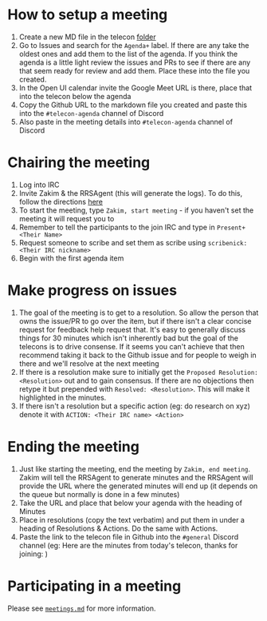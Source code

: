 # How to setup a meeting

1. Create a new MD file in the telecon [folder](https://github.com/openui/open-ui/tree/main/meetings/telecon)
2. Go to Issues and search for the `Agenda+` label. If there are any take the oldest ones and add them to the
list of the agenda. If you think the agenda is a little light review the issues and PRs to see if there are
any that seem ready for review and add them. Place these into the file you created.
3. In the Open UI calendar invite the Google Meet URL is there, place that into the telecon below the agenda
4. Copy the Github URL to the markdown file you created and paste this into the `#telecon-agenda` channel of Discord
5. Also paste in the meeting details into `#telecon-agenda` channel of Discord

# Chairing the meeting

1. Log into IRC
2. Invite Zakim & the RRSAgent (this will generate the logs). To do this, follow the directions [here](https://www.w3.org/2001/12/zakim-irc-bot)
3. To start the meeting, type `Zakim, start meeting` - if you haven't set the meeting it will request you to
4. Remember to tell the participants to the join IRC and type in `Present+ <Their Name>`
5. Request someone to scribe and set them as scribe using `scribenick: <Their IRC nickname>`
6. Begin with the first agenda item

# Make progress on issues

1. The goal of the meeting is to get to a resolution. So allow the person that owns the issue/PR to go over the item, but
if there isn't a clear concise request for feedback help request that. It's easy to generally discuss things for 30 minutes which
isn't inherently bad but the goal of the telecons is to drive consense. If it seems you can't achieve that then recommend taking
it back to the Github issue and for people to weigh in there and we'll resolve at the next meeting
2. If there is a resolution make sure to initially get the `Proposed Resolution: <Resolution>` out and to gain consensus. If there are no objections
then retype it but prepended with `Resolved: <Resolution>`. This will make it highlighted in the minutes.
3. If there isn't a resolution but a specific action (eg: do research on xyz) denote it with `ACTION: <Their IRC name> <Action>`

# Ending the meeting

1. Just like starting the meeting, end the meeting by `Zakim, end meeting`. Zakim will tell the RRSAgent to generate minutes and
the RRSAgent will provide the URL where the generated minutes will end up (it depends on the queue but normally is done in a few minutes)
2. Take the URL and place that below your agenda with the heading of Minutes
3. Place in resolutions (copy the text verbatim) and put them in under a heading of Resolutions & Actions. Do the same with Actions.
4. Paste the link to the telecon file in Github into the `#general` Discord channel (eg: Here are the minutes from today's telecon, thanks for joining: <URL>)

# Participating in a meeting

Please see [`meetings.md`](https://github.com/WICG/open-ui/blob/master/meetings/telecon/meetings.md) for more information.
